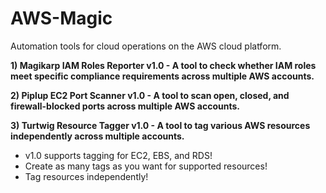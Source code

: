 # AWS-Magic
Automation tools for cloud operations on the AWS cloud platform.

**1) Magikarp IAM Roles Reporter v1.0 - A tool to check whether IAM roles meet specific compliance requirements across multiple AWS accounts.**


**2) Piplup EC2 Port Scanner v1.0 - A tool to scan open, closed, and firewall-blocked ports across multiple AWS accounts.**


**3) Turtwig Resource Tagger v1.0 - A tool to tag various AWS resources independently across multiple accounts.**
* v1.0 supports tagging for EC2, EBS, and RDS!
* Create as many tags as you want for supported resources!
* Tag resources independently! 

  
